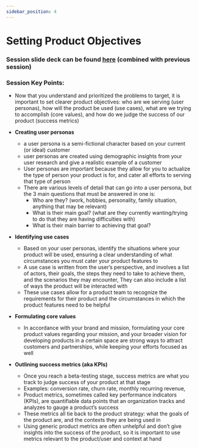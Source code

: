 ```yaml
---
sidebar_position: 4
---
```

# Setting Product Objectives
### Session slide deck can be found [here](https://drive.google.com/file/d/195HzAGZzUaEDCJWV-79bGB8GjFlI37OY/view?usp=sharing) (combined with previous session)

### Session Key Points:

- Now that you understand and prioritized the problems to target, it is important to set clearer product objectives: who are we serving (user personas), how will the product be used (use cases), what are we trying to accomplish (core values), and how do we judge the success of our product (success metrics) 
- **Creating user personas**
  - a user persona is a semi-fictional character based on your current (or ideal) customer
  - user personas are created using demographic insights from your user research and give a realistic example of a customer
  - User personas are important because they allow for you to actualize the type of person your product is for, and cater all efforts to serving that type of person
  - There are various levels of detail that can go into a user persona, but the 3 main questions that must be answered in one is:
    - Who are they? (work, hobbies, personality, family situation, anything that may be relevant)
    - What is their main goal? (what are they currently wanting/trying to do that they are having difficulties with)
    - What is their main barrier to achieving that goal?
  
- **Identifying use cases**
  - Based on your user personas, identify the situations where your product will be used, ensuring a clear understanding of what circumstances you must cater your product features to
  - A use case is written from the user’s perspective, and involves a list of actors, their goals, the steps they need to take to achieve them, and the scenarios they may encounter, They can also include a list of ways the product will be interacted with
  - These use cases allow for a product team to recognize the requirements for their product and the circumstances in which the product features need to be helpful
  
- **Formulating core values**
  - In accordance with your brand and mission, formulating your core product values regarding your mission, and your broader vision for developing products in a certain space are strong ways to attract customers and partnerships, while keeping your efforts focused as well
    
- **Outlining success metrics (aka KPIs)**
  - Once you reach a beta-testing stage, success metrics are what you track to judge success of your product at that stage
  - Examples: conversion rate, churn rate, monthly recurring revenue,
  - Product metrics, sometimes called key performance indicators (KPIs), are quantifiable data points that an organization tracks and analyzes to gauge a product’s success
  - These metrics all tie back to the product strategy: what the goals of the product are, and the contexts they are being used in
  - Using generic product metrics are often unhelpful and don’t give insights into the success of the product, so it is important to use metrics relevant to the product/user and context at hand 
